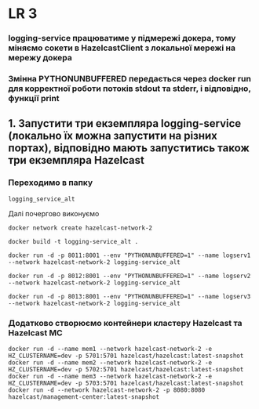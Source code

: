 # LR 3
### logging-service працюватиме у підмережі докера, тому міняємо сокети в HazelcastClient з локальної мережі на мережу докера

### Змінна PYTHONUNBUFFERED передається через docker run для корректної роботи потоків stdout та stderr, і відповідно, функції print

## 1. Запустити три екземпляра logging-service (локально їх можна запустити на різних портах), відповідно мають запуститись також три екземпляра Hazelcast
### Переxодимо в папку 
```
logging_service_alt
```
 Далі почергово виконуємо 
 ```
 docker network create hazelcast-network-2

docker build -t logging-service_alt .

docker run -d -p 8011:8001 --env "PYTHONUNBUFFERED=1" --name logserv1 --network hazelcast-network-2 logging-service_alt 

docker run -d -p 8012:8001 --env "PYTHONUNBUFFERED=1" --name logserv2 --network hazelcast-network-2 logging-service_alt 

docker run -d -p 8013:8001 --env "PYTHONUNBUFFERED=1" --name logserv3 --network hazelcast-network-2 logging-service_alt
```
### Додатково створюємо контейнери  кластеру Hazelcast та Hazelcast MC
```
docker run -d --name mem1 --network hazelcast-network-2 -e HZ_CLUSTERNAME=dev -p 5701:5701 hazelcast/hazelcast:latest-snapshot
docker run -d --name mem2 --network hazelcast-network-2 -e HZ_CLUSTERNAME=dev -p 5702:5701 hazelcast/hazelcast:latest-snapshot
docker run -d --name mem3 --network hazelcast-network-2 -e HZ_CLUSTERNAME=dev -p 5703:5701 hazelcast/hazelcast:latest-snapshot
docker run -d --network hazelcast-network-2 -p 8080:8080 hazelcast/management-center:latest-snapshot
```
